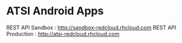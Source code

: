 ATSI Android Apps
=================


REST API Sandbox : http://sandbox-redcloud.rhcloud.com
REST API Production : http://atsi-redcloud.rhcloud.com



